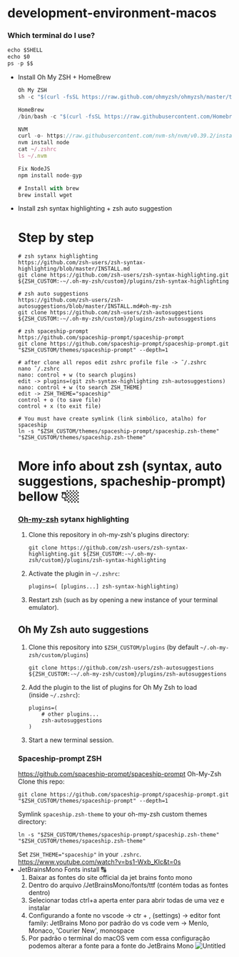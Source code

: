 # development-environment-macos

### Which terminal do I use?

```jsx
echo $SHELL
echo $0
ps -p $$
```

- Install Oh My ZSH + HomeBrew
  ```jsx
  Oh My ZSH
  sh -c "$(curl -fsSL https://raw.github.com/ohmyzsh/ohmyzsh/master/tools/install.sh)"\n\n

  HomeBrew
  /bin/bash -c "$(curl -fsSL https://raw.githubusercontent.com/Homebrew/install/HEAD/install.sh)"

  NVM
  curl -o- https://raw.githubusercontent.com/nvm-sh/nvm/v0.39.2/install.sh | bash
  nvm install node
  cat ~/.zshrc
  ls ~/.nvm

  Fix NodeJS
  npm install node-gyp

  # Install with brew
  brew install wget
  ```
- Install zsh syntax highlighting + zsh auto suggestion
  # Step by step
  ```
  # zsh sytanx highlighting
  https://github.com/zsh-users/zsh-syntax-highlighting/blob/master/INSTALL.md
  git clone https://github.com/zsh-users/zsh-syntax-highlighting.git ${ZSH_CUSTOM:-~/.oh-my-zsh/custom}/plugins/zsh-syntax-highlighting

  # zsh auto suggestions
  https://github.com/zsh-users/zsh-autosuggestions/blob/master/INSTALL.md#oh-my-zsh
  git clone https://github.com/zsh-users/zsh-autosuggestions ${ZSH_CUSTOM:-~/.oh-my-zsh/custom}/plugins/zsh-autosuggestions

  # zsh spaceship-prompt
  https://github.com/spaceship-prompt/spaceship-prompt
  git clone https://github.com/spaceship-prompt/spaceship-prompt.git "$ZSH_CUSTOM/themes/spaceship-prompt" --depth=1

  # after clone all repos edit zshrc profile file -> ˜/.zshrc
  nano ˜/.zshrc
  nano: control + w (to search plugins)
  edit -> plugins=(git zsh-syntax-highlighting zsh-autosuggestions)
  nano: control + w (to search ZSH_THEME)
  edit -> ZSH_THEME="spaceship"
  control + o (to save file)
  control + x (to exit file)

  # You must have create symlink (link simbólico, atalho) for spaceship
  ln -s "$ZSH_CUSTOM/themes/spaceship-prompt/spaceship.zsh-theme" "$ZSH_CUSTOM/themes/spaceship.zsh-theme"

  ```
  # More info about zsh (syntax, auto suggestions, spacheship-prompt) bellow 👇🏼
  ### [Oh-my-zsh](https://github.com/robbyrussell/oh-my-zsh) sytanx highlighting
  1. Clone this repository in oh-my-zsh's plugins directory:

     ```
     git clone https://github.com/zsh-users/zsh-syntax-highlighting.git ${ZSH_CUSTOM:-~/.oh-my-zsh/custom}/plugins/zsh-syntax-highlighting
     ```

  2. Activate the plugin in `~/.zshrc`:

     ```
     plugins=( [plugins...] zsh-syntax-highlighting)
     ```

  3. Restart zsh (such as by opening a new instance of your terminal emulator).
  ## Oh My Zsh auto suggestions
  1. Clone this repository into `$ZSH_CUSTOM/plugins` (by default `~/.oh-my-zsh/custom/plugins`)

     ```
     git clone https://github.com/zsh-users/zsh-autosuggestions ${ZSH_CUSTOM:-~/.oh-my-zsh/custom}/plugins/zsh-autosuggestions
     ```

  2. Add the plugin to the list of plugins for Oh My Zsh to load (inside `~/.zshrc`):

     ```
     plugins=(
         # other plugins...
         zsh-autosuggestions
     )
     ```

  3. Start a new terminal session.
  ### Spaceship-prompt ZSH
  https://github.com/spaceship-prompt/spaceship-prompt
  Oh-My-Zsh
  Clone this repo:
  ```
  git clone https://github.com/spaceship-prompt/spaceship-prompt.git "$ZSH_CUSTOM/themes/spaceship-prompt" --depth=1
  ```
  Symlink `spaceship.zsh-theme` to your oh-my-zsh custom themes directory:
  ```
  ln -s "$ZSH_CUSTOM/themes/spaceship-prompt/spaceship.zsh-theme" "$ZSH_CUSTOM/themes/spaceship.zsh-theme"
  ```
  Set `ZSH_THEME="spaceship"` in your `.zshrc`.
  https://www.youtube.com/watch?v=bs1-Wxb_KIc&t=0s
- JetBrainsMono Fonts install 🔠
  1. Baixar as fontes do site official da jet brains fonto mono
  2. Dentro do arquivo /JetBrainsMono/fonts/ttf (contém todas as fontes dentro)
  3. Selecionar todas ctrl+a aperta enter para abrir todas de uma vez e instalar
  4. Configurando a fonte no vscode → ctr + , (settings) → editor font family: JetBrains Mono por padrão do vs code vem → Menlo, Monaco, 'Courier New', monospace
  5. Por padrão o terminal do macOS vem com essa configuração podemos alterar a fonte para a fonte do JetBrains Mono
  ![Untitled](https://prod-files-secure.s3.us-west-2.amazonaws.com/66e12046-474f-4770-8a2f-8311baa71251/fe1093ab-1cec-419b-983b-b6218174137c/Untitled.png)
